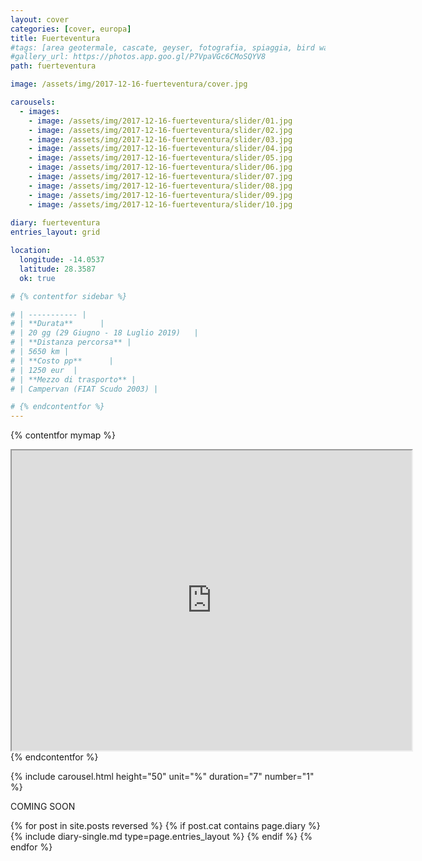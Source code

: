 ```yaml
---
layout: cover
categories: [cover, europa]
title: Fuerteventura
#tags: [area geotermale, cascate, geyser, fotografia, spiaggia, bird watching, ghiacciaio, scogliere, fiordi]
#gallery_url: https://photos.app.goo.gl/P7VpaVGc6CMoSQYV8
path: fuerteventura

image: /assets/img/2017-12-16-fuerteventura/cover.jpg

carousels:
  - images: 
    - image: /assets/img/2017-12-16-fuerteventura/slider/01.jpg
    - image: /assets/img/2017-12-16-fuerteventura/slider/02.jpg
    - image: /assets/img/2017-12-16-fuerteventura/slider/03.jpg
    - image: /assets/img/2017-12-16-fuerteventura/slider/04.jpg
    - image: /assets/img/2017-12-16-fuerteventura/slider/05.jpg
    - image: /assets/img/2017-12-16-fuerteventura/slider/06.jpg
    - image: /assets/img/2017-12-16-fuerteventura/slider/07.jpg
    - image: /assets/img/2017-12-16-fuerteventura/slider/08.jpg
    - image: /assets/img/2017-12-16-fuerteventura/slider/09.jpg
    - image: /assets/img/2017-12-16-fuerteventura/slider/10.jpg
  
diary: fuerteventura
entries_layout: grid

location:
  longitude: -14.0537
  latitude: 28.3587
  ok: true

# {% contentfor sidebar %}

# | ----------- |
# | **Durata**      |
# | 20 gg (29 Giugno - 18 Luglio 2019)   |
# | **Distanza percorsa** |
# | 5650 km |
# | **Costo pp**      |
# | 1250 eur  |
# | **Mezzo di trasporto** |
# | Campervan (FIAT Scudo 2003) |

# {% endcontentfor %}
---
```


{% contentfor mymap %}
<iframe src="https://www.google.com/maps/d/embed?mid=1u7fufK2RqOmEy8EG3OqdKvnB9o3EQdVr&ehbc=2E312F" width="640" height="480"></iframe>
{% endcontentfor %}

{% include carousel.html height="50" unit="%" duration="7" number="1" %}

COMING SOON

<div class="entries-{{ page.entries_layout }}">
  {% for post in site.posts reversed %}
    {% if post.cat contains page.diary %}
      {% include diary-single.md type=page.entries_layout %}
    {% endif %}
  {% endfor %}
</div>
